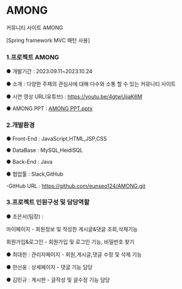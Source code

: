 # AMONG
커뮤니티 사이트 AMONG

[Spring framework MVC 패턴 사용]

### 1.프로젝트 AMONG

● 개발기간 : 2023.09.11~2023.10.24

● 소개 : 다양한 주제의 관심사에 대해 다수와 소통 할 수 있는 커뮤니티 사이트

● 시연 영상 URL(유튜브) : https://youtu.be/4qtwUijaK6M

● AMONG PPT : [AMONG PPT.pptx](https://github.com/eunseo124/AMONG/files/13161620/PPT.pptx)


### 2.개발환경 

● Front-End : JavaScript,HTML,JSP,CSS 

● DataBase : MySQL,HeidiSQL

● Back-End : Java

● 협업툴 : Slack,GitHub

-GitHub URL : https://github.com/eunseo124/AMONG.git


### 3.프로젝트 인원구성 및 담당역할

● 조은서(팀장) : 

마이페이지 - 회원정보 및 작성한 게시글&댓글 조회,삭제기능

회원가입&로그인 - 회원가입 및 로그인 기능, 비밀번호 찾기     

● 최대한 : 관리자페이지 - 회원,게시글,댓글 수정 및 삭제 기능

● 한선웅 : 상세페이지 - 댓글 기능 담당

● 김민규 : 게시판 - 글작성 및 글수정 기능 담당
